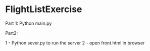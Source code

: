 # FlightListExercise

Part 1:
Python main.py

Part2:

1 - Python sever.py to run the server
2 - open front.html in browser

